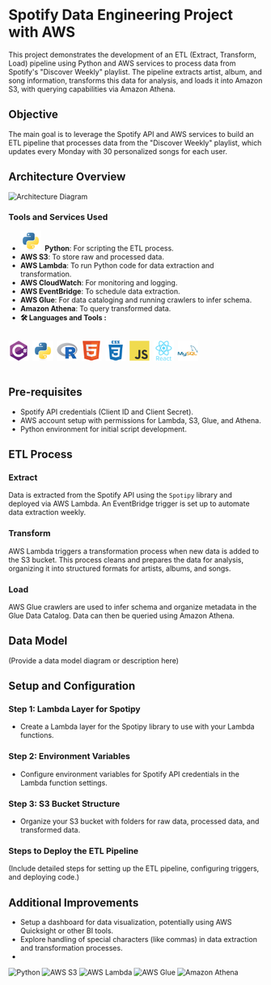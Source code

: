 # Spotify Data Engineering Project with AWS

This project demonstrates the development of an ETL (Extract, Transform, Load) pipeline using Python and AWS services to process data from Spotify's "Discover Weekly" playlist. The pipeline extracts artist, album, and song information, transforms this data for analysis, and loads it into Amazon S3, with querying capabilities via Amazon Athena.

## Objective

The main goal is to leverage the Spotify API and AWS services to build an ETL pipeline that processes data from the "Discover Weekly" playlist, which updates every Monday with 30 personalized songs for each user.

## Architecture Overview

![Architecture Diagram](path/to/your/architecture/diagram/image)

### Tools and Services Used

- <img src="https://github.com/devicons/devicon/blob/master/icons/python/python-original.svg"  title="Python" alt="Python" width="40" height="40"/>&nbsp; **Python**: For scripting the ETL process.
- **AWS S3**: To store raw and processed data.
- **AWS Lambda**: To run Python code for data extraction and transformation.
- **AWS CloudWatch**: For monitoring and logging.
- **AWS EventBridge**: To schedule data extraction.
- **AWS Glue**: For data cataloging and running crawlers to infer schema.
- **Amazon Athena**: To query transformed data.
- **🛠  Languages and Tools :**
<br/>
<div>
  <img src="https://github.com/devicons/devicon/blob/master/icons/csharp/csharp-original.svg"  title="C#" alt="C#" width="40" height="40"/>&nbsp;
  <img src="https://github.com/devicons/devicon/blob/master/icons/python/python-original.svg"  title="Python" alt="Python" width="40" height="40"/>&nbsp;
  <img src="https://github.com/devicons/devicon/blob/master/icons/r/r-original.svg"  title="R" alt="R" width="40" height="40"/>&nbsp;
  <img src="https://github.com/devicons/devicon/blob/master/icons/html5/html5-original.svg" title="HTML5" alt="HTML" width="40" height="40"/>&nbsp;
  <img src="https://github.com/devicons/devicon/blob/master/icons/css3/css3-plain-wordmark.svg"  title="CSS3" alt="CSS" width="40" height="40"/>&nbsp;
  <img src="https://github.com/devicons/devicon/blob/master/icons/javascript/javascript-original.svg" title="JavaScript" alt="JavaScript" width="40" height="40"/>&nbsp;
  <img src="https://github.com/devicons/devicon/blob/master/icons/react/react-original-wordmark.svg" title="React" alt="React" width="40" height="40"/>&nbsp;
  <img src="https://github.com/devicons/devicon/blob/master/icons/mysql/mysql-original-wordmark.svg" title="MySQL"  alt="MySQL" width="40" height="40"/>&nbsp;
</div>
<br/>

## Pre-requisites

- Spotify API credentials (Client ID and Client Secret).
- AWS account setup with permissions for Lambda, S3, Glue, and Athena.
- Python environment for initial script development.

## ETL Process

### Extract

Data is extracted from the Spotify API using the `Spotipy` library and deployed via AWS Lambda. An EventBridge trigger is set up to automate data extraction weekly.

### Transform

AWS Lambda triggers a transformation process when new data is added to the S3 bucket. This process cleans and prepares the data for analysis, organizing it into structured formats for artists, albums, and songs.

### Load

AWS Glue crawlers are used to infer schema and organize metadata in the Glue Data Catalog. Data can then be queried using Amazon Athena.

## Data Model

(Provide a data model diagram or description here)

## Setup and Configuration

### Step 1: Lambda Layer for Spotipy

- Create a Lambda layer for the Spotipy library to use with your Lambda functions.

### Step 2: Environment Variables

- Configure environment variables for Spotify API credentials in the Lambda function settings.

### Step 3: S3 Bucket Structure

- Organize your S3 bucket with folders for raw data, processed data, and transformed data.

### Steps to Deploy the ETL Pipeline

(Include detailed steps for setting up the ETL pipeline, configuring triggers, and deploying code.)

## Additional Improvements

- Setup a dashboard for data visualization, potentially using AWS Quicksight or other BI tools.
- Explore handling of special characters (like commas) in data extraction and transformation processes.
- 
![Python](URL_to_Python_icon)
![AWS S3](URL_to_AWS_S3_icon)
![AWS Lambda](URL_to_AWS_Lambda_icon)
![AWS Glue](URL_to_AWS_Glue_icon)
![Amazon Athena](URL_to_Amazon_Athena_icon)

